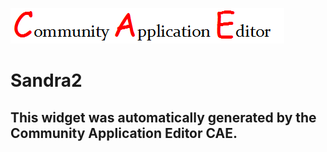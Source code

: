 ![CAE](https://github.com/patricia-cae/CAE-Deployment-Temp/blob/gh-pages/frontendComponent-140/img/logo.png)  

Sandra2
===================


This widget was automatically generated by the Community Application Editor CAE.  
---------------
